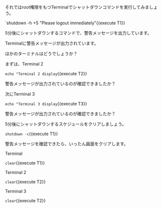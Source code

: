 それではroot権限をもつTerminalでシャットダウンコマンドを実行してみましょう。

`shutdown -h +5 "Please logout immediately"{{execute T1}}

5分後にシャットダウンするコマンドで、警告メッセージを出力しています。

Terminalに警告メッセージが出力されています。

ほかのターミナルはどうでしょうか？

まずは、Terminal 2

`echo "Terminal 2 display`{{execute T2}}

警告メッセージが出力されているのが確認できましたか？

次にTerminal 3

`echo "Terminal 3 display`{{execute T3}}

警告メッセージが出力されているのが確認できましたか？

5分後にシャットダウンするスケジュールをクリアしましょう。

`shutdown -c`{{execute T1}}

警告メッセージを確認できたら、いったん画面をクリアします。

Terminal

`clear`{{execute T1}}

Terminal 2

`clear`{{execute T2}}

Terminal 3

`clear`{{execute T2}}